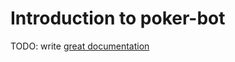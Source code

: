 # Introduction to poker-bot

TODO: write [great documentation](http://jacobian.org/writing/great-documentation/what-to-write/)
